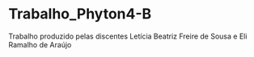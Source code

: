 # Trabalho_Phyton4-B
Trabalho produzido pelas discentes Letícia Beatriz Freire de Sousa e Eli Ramalho de Araújo
